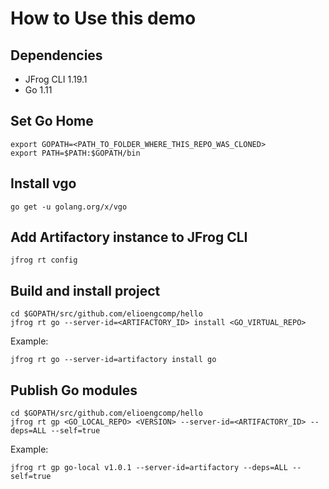 # How to Use this demo

## Dependencies

- JFrog CLI 1.19.1
- Go 1.11

## Set Go Home
```
export GOPATH=<PATH_TO_FOLDER_WHERE_THIS_REPO_WAS_CLONED>
export PATH=$PATH:$GOPATH/bin
```

## Install vgo
```
go get -u golang.org/x/vgo
```

## Add Artifactory instance to JFrog CLI
```
jfrog rt config
```

## Build and install project
```
cd $GOPATH/src/github.com/elioengcomp/hello
jfrog rt go --server-id=<ARTIFACTORY_ID> install <GO_VIRTUAL_REPO>
```

Example:

```
jfrog rt go --server-id=artifactory install go
```


## Publish Go modules
```
cd $GOPATH/src/github.com/elioengcomp/hello
jfrog rt gp <GO_LOCAL_REPO> <VERSION> --server-id=<ARTIFACTORY_ID> --deps=ALL --self=true
```

Example:

```
jfrog rt gp go-local v1.0.1 --server-id=artifactory --deps=ALL --self=true
```

